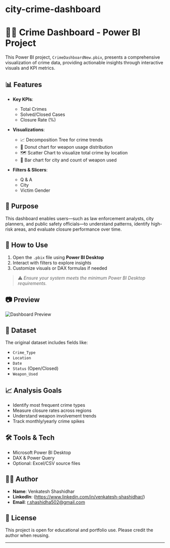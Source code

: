 # city-crime-dashboard
# 🕵️‍♂️ Crime Dashboard - Power BI Project

This Power BI project, `CrimeDashboardNew.pbix`, presents a comprehensive visualization of crime data, providing actionable insights through interactive visuals and KPI metrics.

## 📊 Features

- **Key KPIs**:
  - Total Crimes
  - Solved/Closed Cases
  - Closure Rate (%)

- **Visualizations**:
  - 📈 Decomposition Tree for crime trends
  - 🍩 Donut chart for weapon usage distribution
  - 🗺️ Scatter Chart to visualize total crime by location
  - 📌 Bar chart for city and count of weapon used

- **Filters & Slicers**:
  - Q & A
  - City
  - Victim Gender

## 🧠 Purpose

This dashboard enables users—such as law enforcement analysts, city planners, and public safety officials—to understand patterns, identify high-risk areas, and evaluate closure performance over time.


## 🧪 How to Use

1. Open the `.pbix` file using **Power BI Desktop**
2. Interact with filters to explore insights
3. Customize visuals or DAX formulas if needed

> ⚠️ *Ensure your system meets the minimum Power BI Desktop requirements.*

## 📷 Preview

![Dashboard Preview](CrimeDashboardImage) 

## 📂 Dataset

The original dataset includes fields like:
- `Crime_Type`
- `Location`
- `Date`
- `Status` (Open/Closed)
- `Weapon_Used`

## 📈 Analysis Goals

- Identify most frequent crime types
- Measure closure rates across regions
- Understand weapon involvement trends
- Track monthly/yearly crime spikes

## 🛠️ Tools & Tech

- Microsoft Power BI Desktop
- DAX & Power Query
- Optional: Excel/CSV source files

## 👨‍💻 Author

- **Name**: Venkatesh Shashidhar
- **LinkedIn**: (https://www.linkedin.com/in/venkatesh-shashidhar/)
- **Email**: r.shashidha502@gmail.com

## 📄 License

This project is open for educational and portfolio use. Please credit the author when reusing.

---



